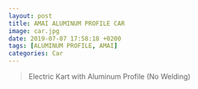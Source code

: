 ```yaml
---
layout: post
title: AMAI ALUMINUM PROFILE CAR
image: car.jpg
date: 2019-07-07 17:58:18 +0200
tags: [ALUMINUM PROFILE, AMAI]
categories: Car
---
```

> Electric Kart with Aluminum Profile (No Welding)

